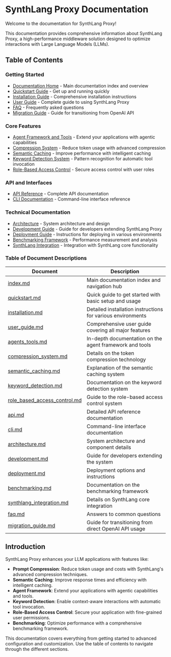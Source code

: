 # SynthLang Proxy Documentation

Welcome to the documentation for SynthLang Proxy!

This documentation provides comprehensive information about SynthLang Proxy, a high-performance middleware solution designed to optimize interactions with Large Language Models (LLMs).

## Table of Contents

### Getting Started
- [Documentation Home](index.md) - Main documentation index and overview
- [Quickstart Guide](quickstart.md) - Get up and running quickly
- [Installation Guide](installation.md) - Comprehensive installation instructions
- [User Guide](user_guide.md) - Complete guide to using SynthLang Proxy
- [FAQ](faq.md) - Frequently asked questions
- [Migration Guide](migration_guide.md) - Guide for transitioning from OpenAI API

### Core Features
- [Agent Framework and Tools](agents_tools.md) - Extend your applications with agentic capabilities
- [Compression System](compression_system.md) - Reduce token usage with advanced compression
- [Semantic Caching](semantic_caching.md) - Improve performance with intelligent caching
- [Keyword Detection System](keyword_detection.md) - Pattern recognition for automatic tool invocation
- [Role-Based Access Control](role_based_access_control.md) - Secure access control with user roles

### API and Interfaces
- [API Reference](api.md) - Complete API documentation
- [CLI Documentation](cli.md) - Command-line interface reference

### Technical Documentation
- [Architecture](architecture.md) - System architecture and design
- [Development Guide](development.md) - Guide for developers extending SynthLang Proxy
- [Deployment Guide](deployment.md) - Instructions for deploying in various environments
- [Benchmarking Framework](benchmarking.md) - Performance measurement and analysis
- [SynthLang Integration](synthlang_integration.md) - Integration with SynthLang core functionality

### Table of Document Descriptions

| Document | Description |
|----------|-------------|
| [index.md](index.md) | Main documentation index and navigation hub |
| [quickstart.md](quickstart.md) | Quick guide to get started with basic setup and usage |
| [installation.md](installation.md) | Detailed installation instructions for various environments |
| [user_guide.md](user_guide.md) | Comprehensive user guide covering all major features |
| [agents_tools.md](agents_tools.md) | In-depth documentation on the agent framework and tools |
| [compression_system.md](compression_system.md) | Details on the token compression technology |
| [semantic_caching.md](semantic_caching.md) | Explanation of the semantic caching system |
| [keyword_detection.md](keyword_detection.md) | Documentation on the keyword detection system |
| [role_based_access_control.md](role_based_access_control.md) | Guide to the role-based access control system |
| [api.md](api.md) | Detailed API reference documentation |
| [cli.md](cli.md) | Command-line interface documentation |
| [architecture.md](architecture.md) | System architecture and component details |
| [development.md](development.md) | Guide for developers extending the system |
| [deployment.md](deployment.md) | Deployment options and instructions |
| [benchmarking.md](benchmarking.md) | Documentation on the benchmarking framework |
| [synthlang_integration.md](synthlang_integration.md) | Details on SynthLang core integration |
| [faq.md](faq.md) | Answers to common questions |
| [migration_guide.md](migration_guide.md) | Guide for transitioning from direct OpenAI API usage |

## Introduction

SynthLang Proxy enhances your LLM applications with features like:

- **Prompt Compression**: Reduce token usage and costs with SynthLang's advanced compression techniques.
- **Semantic Caching**: Improve response times and efficiency with intelligent caching.
- **Agent Framework**: Extend your applications with agentic capabilities and tools.
- **Keyword Detection**: Enable context-aware interactions with automatic tool invocation.
- **Role-Based Access Control**: Secure your application with fine-grained user permissions.
- **Benchmarking**: Optimize performance with a comprehensive benchmarking framework.

This documentation covers everything from getting started to advanced configuration and customization. Use the table of contents to navigate through the different sections.